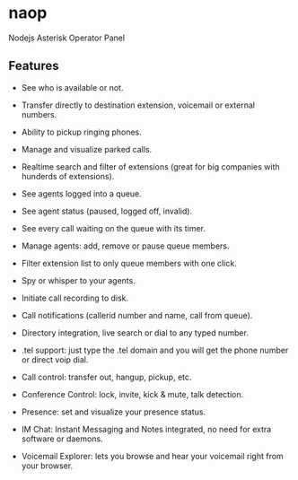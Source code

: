 # naop
Nodejs Asterisk Operator Panel

## Features
* See who is available or not.
* Transfer directly to destination extension, voicemail or external numbers.
* Ability to pickup ringing phones.
* Manage and visualize parked calls.
* Realtime search and filter of extensions (great for big companies with hunderds of extensions).

* See agents logged into a queue.
* See agent status (paused, logged off, invalid).
* See every call waiting on the queue with its timer.
* Manage agents: add, remove or pause queue members.
* Filter extension list to only queue members with one click.
* Spy or whisper to your agents.
* Initiate call recording to disk.

* Call notifications (callerid number and name, call from queue).
* Directory integration, live search or dial to any typed number.
* .tel support: just type the .tel domain and you will get the phone number or direct voip dial.
* Call control: transfer out, hangup, pickup, etc.
* Conference Control: lock, invite, kick & mute, talk detection.
* Presence: set and visualize your presence status.
* IM Chat: Instant Messaging and Notes integrated, no need for extra software or daemons.
* Voicemail Explorer: lets you browse and hear your voicemail right from your browser.
